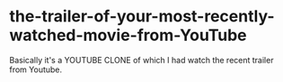 # the-trailer-of-your-most-recently-watched-movie-from-YouTube
Basically it's a YOUTUBE CLONE of which I had watch the recent trailer from Youtube.
